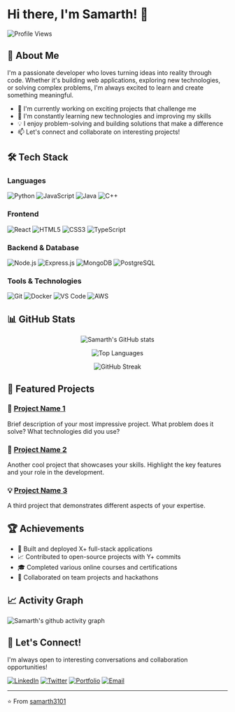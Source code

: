 # Hi there, I'm Samarth! 👋

![Profile Views](https://komarev.com/ghpvc/?username=samarth3101&color=brightgreen)

## 🚀 About Me

I'm a passionate developer who loves turning ideas into reality through code. Whether it's building web applications, exploring new technologies, or solving complex problems, I'm always excited to learn and create something meaningful.

- 🔭 I'm currently working on exciting projects that challenge me
- 🌱 I'm constantly learning new technologies and improving my skills
- 💡 I enjoy problem-solving and building solutions that make a difference
- 📫 Let's connect and collaborate on interesting projects!

## 🛠️ Tech Stack

### Languages
![Python](https://img.shields.io/badge/-Python-3776AB?style=flat-square&logo=Python&logoColor=white)
![JavaScript](https://img.shields.io/badge/-JavaScript-F7DF1E?style=flat-square&logo=JavaScript&logoColor=black)
![Java](https://img.shields.io/badge/-Java-007396?style=flat-square&logo=Java&logoColor=white)
![C++](https://img.shields.io/badge/-C++-00599C?style=flat-square&logo=C%2B%2B&logoColor=white)

### Frontend
![React](https://img.shields.io/badge/-React-61DAFB?style=flat-square&logo=React&logoColor=black)
![HTML5](https://img.shields.io/badge/-HTML5-E34F26?style=flat-square&logo=HTML5&logoColor=white)
![CSS3](https://img.shields.io/badge/-CSS3-1572B6?style=flat-square&logo=CSS3&logoColor=white)
![TypeScript](https://img.shields.io/badge/-TypeScript-007ACC?style=flat-square&logo=TypeScript&logoColor=white)

### Backend & Database
![Node.js](https://img.shields.io/badge/-Node.js-339933?style=flat-square&logo=Node.js&logoColor=white)
![Express.js](https://img.shields.io/badge/-Express.js-000000?style=flat-square&logo=Express&logoColor=white)
![MongoDB](https://img.shields.io/badge/-MongoDB-47A248?style=flat-square&logo=MongoDB&logoColor=white)
![PostgreSQL](https://img.shields.io/badge/-PostgreSQL-336791?style=flat-square&logo=PostgreSQL&logoColor=white)

### Tools & Technologies
![Git](https://img.shields.io/badge/-Git-F05032?style=flat-square&logo=Git&logoColor=white)
![Docker](https://img.shields.io/badge/-Docker-2496ED?style=flat-square&logo=Docker&logoColor=white)
![VS Code](https://img.shields.io/badge/-VS%20Code-007ACC?style=flat-square&logo=Visual-Studio-Code&logoColor=white)
![AWS](https://img.shields.io/badge/-AWS-232F3E?style=flat-square&logo=Amazon-AWS&logoColor=white)

## 📊 GitHub Stats

<div align="center">
  
![Samarth's GitHub stats](https://github-readme-stats.vercel.app/api?username=samarth3101&show_icons=true&theme=radical&hide_border=true)

![Top Languages](https://github-readme-stats.vercel.app/api/top-langs/?username=samarth3101&layout=compact&theme=radical&hide_border=true)

![GitHub Streak](https://github-readme-streak-stats.herokuapp.com/?user=samarth3101&theme=radical&hide_border=true)

</div>

## 🌟 Featured Projects

### 🎯 [Project Name 1](https://github.com/samarth3101/project-1)
Brief description of your most impressive project. What problem does it solve? What technologies did you use?

### 🚀 [Project Name 2](https://github.com/samarth3101/project-2)
Another cool project that showcases your skills. Highlight the key features and your role in the development.

### 💡 [Project Name 3](https://github.com/samarth3101/project-3)
A third project that demonstrates different aspects of your expertise.

## 🏆 Achievements

- 🌟 Built and deployed X+ full-stack applications
- 📈 Contributed to open-source projects with Y+ commits
- 🎓 Completed various online courses and certifications
- 🤝 Collaborated on team projects and hackathons

## 📈 Activity Graph

![Samarth's github activity graph](https://github-readme-activity-graph.vercel.app/graph?username=samarth3101&theme=react-dark&hide_border=true)

## 🤝 Let's Connect!

I'm always open to interesting conversations and collaboration opportunities!

[![LinkedIn](https://img.shields.io/badge/-LinkedIn-0077B5?style=flat-square&logo=LinkedIn&logoColor=white)](https://linkedin.com/in/your-linkedin)
[![Twitter](https://img.shields.io/badge/-Twitter-1DA1F2?style=flat-square&logo=Twitter&logoColor=white)](https://twitter.com/your-twitter)
[![Portfolio](https://img.shields.io/badge/-Portfolio-000000?style=flat-square&logo=About.me&logoColor=white)](https://your-portfolio.com)
[![Email](https://img.shields.io/badge/-Email-D14836?style=flat-square&logo=Gmail&logoColor=white)](mailto:your-email@example.com)

---

⭐️ From [samarth3101](https://github.com/samarth3101)

<!-- Fun fact: This README was crafted with care and passion for coding! -->
